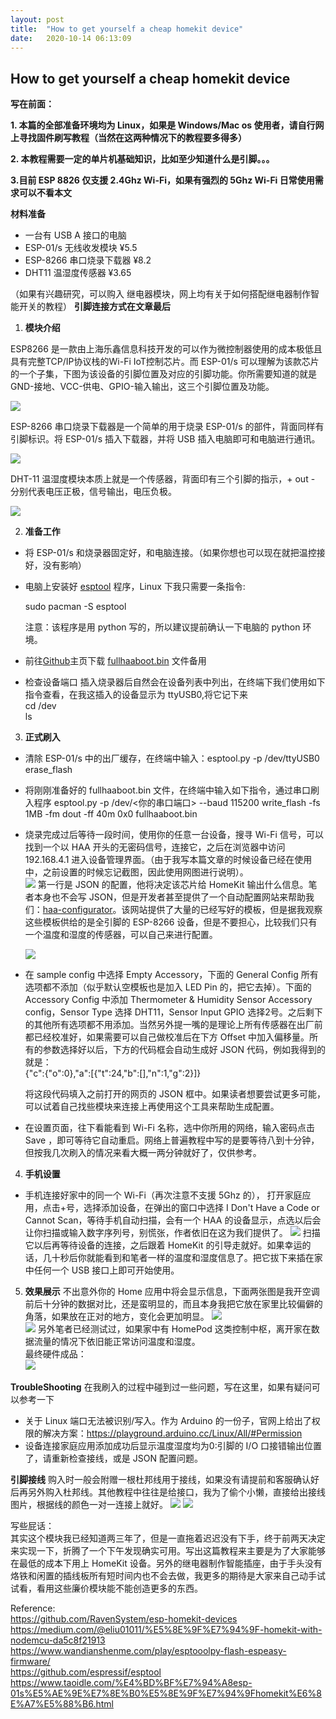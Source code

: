 ```yaml
---
layout: post
title:  "How to get yourself a cheap homekit device"
date:   2020-10-14 06:13:09
---
```

## How to get yourself a cheap homekit device 

**写在前面：**  

**1. 本篇的全部准备环境均为 Linux，如果是 Windows/Mac os 使用者，请自行网上寻找固件刷写教程（当然在这两种情况下的教程要多得多）**      

**2. 本教程需要一定的单片机基础知识，比如至少知道什么是引脚。。。**

**3.目前 ESP 8826 仅支援 2.4Ghz Wi-Fi，如果有强烈的 5Ghz Wi-Fi 日常使用需求可以不看本文**  

  

**材料准备**

- 一台有 USB A 接口的电脑  
- ESP-01/s 无线收发模块    ¥5.5
- ESP-8266 串口烧录下载器    ¥8.2 
- DHT11 温湿度传感器    ¥3.65

（如果有兴趣研究，可以购入 继电器模块，网上均有关于如何搭配继电器制作智能开关的教程） 
**引脚连接方式在文章最后** 

1. **模块介绍**

  ESP8266 是一款由上海乐鑫信息科技开发的可以作为微控制器使用的成本极低且具有完整TCP/IP协议栈的Wi-Fi IoT控制芯片。而 ESP-01/s 可以理解为该款芯片的一个子集，下图为该设备的引脚位置及对应的引脚功能。你所需要知道的就是 GND-接地、VCC-供电、GPIO-输入输出，这三个引脚位置及功能。

![](https://i.niupic.com/images/2021/01/30/9aAT.jpg)

  ESP-8266 串口烧录下载器是一个简单的用于烧录 ESP-01/s 的部件，背面同样有引脚标识。将 ESP-01/s 插入下载器，并将 USB 插入电脑即可和电脑进行通讯。

![](https://i.niupic.com/images/2021/01/30/9aAZ.jpg)

  DHT-11 温湿度模块本质上就是一个传感器，背面印有三个引脚的指示，+ out - 分别代表电压正极，信号输出，电压负极。

![](https://i.niupic.com/images/2021/01/30/9aAU.jpg)

2. **准备工作**   

+ 将 ESP-01/s 和烧录器固定好，和电脑连接。（如果你想也可以现在就把温控接好，没有影响）

+ 电脑上安装好 [esptool](https://github.com/espressif/esptool) 程序，Linux 下我只需要一条指令:  

     sudo pacman -S esptool   

     注意：该程序是用 python 写的，所以建议提前确认一下电脑的 python 环境。
     
+ 前往[Github](https://github.com/RavenSystem/esp-homekit-devices/wiki/Installation)主页下载 [fullhaaboot.bin](https://github.com/RavenSystem/haa/releases/latest/download/fullhaaboot.bin) 文件备用
  
+ 检查设备端口
     插入烧录器后自然会在设备列表中列出，在终端下我们使用如下指令查看，在我这插入的设备显示为 ttyUSB0,将它记下来  
     cd /dev   
     ls  
3. **正式刷入**
+ 清除 ESP-01/s 中的出厂缓存，在终端中输入：esptool.py -p /dev/ttyUSB0 erase_flash  
  
+ 将刚刚准备好的 fullhaaboot.bin 文件，在终端中输入如下指令，通过串口刷入程序
     esptool.py -p /dev/<你的串口端口> --baud 115200 write_flash -fs 1MB -fm dout -ff 40m 0x0 fullhaaboot.bin
     
+ 烧录完成过后等待一段时间，使用你的任意一台设备，搜寻 Wi-Fi 信号，可以找到一个以 HAA 开头的无密码信号，连接它，之后在浏览器中访问 192.168.4.1 进入设备管理界面。（由于我写本篇文章的时候设备已经在使用中，之前设置的时候忘记截图，因此使用网图进行说明）。  
   ![](https://i.niupic.com/images/2021/01/30/9aB4.jpg)
   第一行是 JSON 的配置，他将决定该芯片给 HomeKit 输出什么信息。笔者本身也不会写 JSON，但是开发者甚至提供了一个自动配置网站来帮助我们：[haa-configurator](https://glumb.github.io/haa-configurator/)。该网站提供了大量的已经写好的模板，但是据我观察这些模板供给的是全引脚的 ESP-8266 设备，但是不要担心，比较我们只有一个温度和湿度的传感器，可以自己来进行配置。
   
  ![](https://i.niupic.com/images/2021/01/30/9aB5.jpg)
   
+ 在 sample config 中选择 Empty Accessory，下面的 General Config 所有选项都不添加（似乎默认空模板也是加入 LED Pin 的，把它去掉）。下面的 Accessory Config 中添加 Thermometer & Humidity Sensor Accessory config，Sensor Type 选择 DHT11，Sensor Input GPIO 选择2号。之后剩下的其他所有选项都不用添加。当然另外提一嘴的是理论上所有传感器在出厂前都已经校准好，如果需要可以自己做校准后在下方 Offset 中加入偏移量。所有的参数选择好以后，下方的代码框会自动生成好 JSON 代码，例如我得到的就是：  
   {"c":{"o":0},"a":[{"t":24,"b":[],"n":1,"g":2}]}  
   
   将这段代码填入之前打开的网页的 JSON 框中。如果读者想要尝试更多可能，可以试着自己找些模块来连接上再使用这个工具来帮助生成配置。
+ 在设置页面，往下看能看到 Wi-Fi 名称，选中你所用的网络，输入密码点击 Save ，即可等待它自动重启。网络上普遍教程中写的是要等待八到十分钟，但按我几次刷入的情况来看大概一两分钟就好了，仅供参考。

4. **手机设置**
+ 手机连接好家中的同一个 Wi-Fi（再次注意不支援 5Ghz 的）， 打开家庭应用，点击+号，选择添加设备，在弹出的窗口中选择 I Don't Have a Code or Cannot Scan，等待手机自动扫描，会有一个 HAA 的设备显示，点选以后会让你扫描或输入数字序列号，别慌张，作者依旧在这为我们提供了。
  ![](https://i.niupic.com/images/2021/01/30/9aBa.png)
扫描它以后再等待设备的连接，之后跟着 HomeKit 的引导走就好。如果幸运的话，几十秒后你就能看到和笔者一样的温度和湿度信息了。把它拔下来插在家中任何一个 USB 接口上即可开始使用。

5. **效果展示**
不出意外你的 Home 应用中将会显示信息，下面两张图是我开空调前后十分钟的数据对比，还是蛮明显的，而且本身我把它放在家里比较偏僻的角落，如果放在正对的地方，变化会更加明显。
![](https://i.niupic.com/images/2021/01/30/9aBb.jpg)  
![](https://i.niupic.com/images/2021/01/30/9aBd.jpg) 
另外笔者已经测试过，如果家中有 HomePod 这类控制中枢，离开家在数据流量的情况下依旧能正常访问温度和湿度。  
最终硬件成品：  
![](https://i.niupic.com/images/2021/01/30/9aBg.jpg)

**TroubleShooting**
在我刷入的过程中碰到过一些问题，写在这里，如果有疑问可以参考一下
+ 关于 Linux 端口无法被识别/写入。作为 Arduino 的一份子，官网上给出了权限的解决方案：https://playground.arduino.cc/Linux/All/#Permission
+ 设备连接家庭应用添加成功后显示温度湿度均为0:引脚的 I/O 口接错输出位置了，请重新检查接线，或是 JSON 配置问题。
  
**引脚接线**
购入时一般会附赠一根杜邦线用于接线，如果没有请提前和客服确认好后再另外购入杜邦线。其他教程中往往是给接口，我为了偷个小懒，直接给出接线图片，根据线的颜色一对一连接上就好。
![](https://i.niupic.com/images/2021/01/30/9aBj.jpg)
![](https://i.niupic.com/images/2021/01/30/9aBi.jpg)

写些屁话：  
其实这个模块我已经知道两三年了，但是一直拖着迟迟没有下手，终于前两天决定来实现一下，折腾了一个下午发现确实可用。写出这篇教程来主要是为了大家能够在最低的成本下用上 HomeKit 设备。另外的继电器制作智能插座，由于手头没有烙铁和闲置的插线板所有短时间内也不会去做，我更多的期待是大家来自己动手试试看，看用这些廉价模块能不能创造更多的东西。 

Reference:  
https://github.com/RavenSystem/esp-homekit-devices  
https://medium.com/@eliu01011/%E5%8E%9F%E7%94%9F-homekit-with-nodemcu-da5c8f21913  
https://www.wandianshenme.com/play/esptooolpy-flash-espeasy-firmware/  
https://github.com/espressif/esptool  
https://www.taoidle.com/%E4%BD%BF%E7%94%A8esp-01s%E5%AE%9E%E7%8E%B0%E5%8E%9F%E7%94%9Fhomekit%E6%8E%A7%E5%88%B6.html
   



